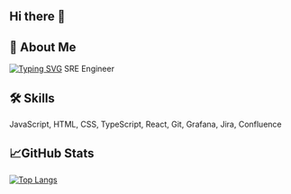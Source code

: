 ## Hi there 👋

## 🚀 About Me
[![Typing SVG](https://readme-typing-svg.herokuapp.com?color=%2336BCF7&lines=Full-Stack+dev)](https://git.io/typing-svg)
SRE Engineer

## 🛠 Skills
JavaScript, HTML, CSS, TypeScript, React, Git, Grafana, Jira, Confluence

## 📈GitHub Stats

[![Top Langs](https://github-readme-stats.vercel.app/api/top-langs/?username=givsty&layout=compact&theme=dracula)](https://github.com/anuraghazra/github-readme-stats)
